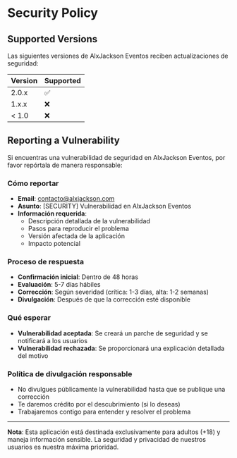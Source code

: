 # Security Policy

## Supported Versions

Las siguientes versiones de AlxJackson Eventos reciben actualizaciones de seguridad:

| Version | Supported          |
| ------- | ------------------ |
| 2.0.x   | :white_check_mark: |
| 1.x.x   | :x:                |
| < 1.0   | :x:                |

## Reporting a Vulnerability

Si encuentras una vulnerabilidad de seguridad en AlxJackson Eventos, por favor repórtala de manera responsable:

### Cómo reportar
- **Email**: contacto@alxjackson.com
- **Asunto**: [SECURITY] Vulnerabilidad en AlxJackson Eventos
- **Información requerida**:
  - Descripción detallada de la vulnerabilidad
  - Pasos para reproducir el problema
  - Versión afectada de la aplicación
  - Impacto potencial

### Proceso de respuesta
- **Confirmación inicial**: Dentro de 48 horas
- **Evaluación**: 5-7 días hábiles
- **Corrección**: Según severidad (crítica: 1-3 días, alta: 1-2 semanas)
- **Divulgación**: Después de que la corrección esté disponible

### Qué esperar
- **Vulnerabilidad aceptada**: Se creará un parche de seguridad y se notificará a los usuarios
- **Vulnerabilidad rechazada**: Se proporcionará una explicación detallada del motivo

### Política de divulgación responsable
- No divulgues públicamente la vulnerabilidad hasta que se publique una corrección
- Te daremos crédito por el descubrimiento (si lo deseas)
- Trabajaremos contigo para entender y resolver el problema

---
**Nota**: Esta aplicación está destinada exclusivamente para adultos (+18) y maneja información sensible. La seguridad y privacidad de nuestros usuarios es nuestra máxima prioridad.
